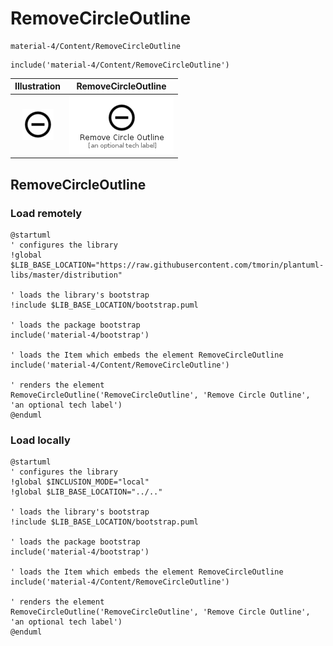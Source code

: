 # RemoveCircleOutline


```text
material-4/Content/RemoveCircleOutline
```

```text
include('material-4/Content/RemoveCircleOutline')
```



| Illustration | RemoveCircleOutline |
| :---: | :---: |
| ![illustration for Illustration](../../material-4/Content/RemoveCircleOutline.png) | ![illustration for RemoveCircleOutline](../../material-4/Content/RemoveCircleOutline.Local.png) |




## RemoveCircleOutline

### Load remotely
```plantuml
@startuml
' configures the library
!global $LIB_BASE_LOCATION="https://raw.githubusercontent.com/tmorin/plantuml-libs/master/distribution"

' loads the library's bootstrap
!include $LIB_BASE_LOCATION/bootstrap.puml

' loads the package bootstrap
include('material-4/bootstrap')

' loads the Item which embeds the element RemoveCircleOutline
include('material-4/Content/RemoveCircleOutline')

' renders the element
RemoveCircleOutline('RemoveCircleOutline', 'Remove Circle Outline', 'an optional tech label')
@enduml
```

### Load locally
```plantuml
@startuml
' configures the library
!global $INCLUSION_MODE="local"
!global $LIB_BASE_LOCATION="../.."

' loads the library's bootstrap
!include $LIB_BASE_LOCATION/bootstrap.puml

' loads the package bootstrap
include('material-4/bootstrap')

' loads the Item which embeds the element RemoveCircleOutline
include('material-4/Content/RemoveCircleOutline')

' renders the element
RemoveCircleOutline('RemoveCircleOutline', 'Remove Circle Outline', 'an optional tech label')
@enduml
```

